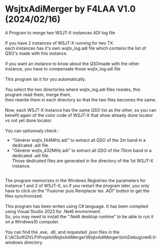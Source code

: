 # WsjtxAdiMerger by F4LAA V1.0 (2024/02/16)
A Program to merge two WSJT-X instances ADI log file<br/>
<br/>
If you have 2 instances of WSJT-X running for two TX<br/>
each instances has it's own wsjtx_log.adi file which contains the list of QSO's made with this instance.<br/>
<br/>
if you want an instance to know about the QSOmade with the other instance, you have to compensate those wsjtx_log.adi file<br/>
<br/>
This program do it for you automatically.<br/>
<br/>
You select the two directories where wsjtx_log.adi files resides, this program read them, merge them, <br/>
then rewrite them in each directory so that the two files becomes the same.<br/>
<br/>
Now, each WSJT-X instance has the same QSO list as the other, so you can benefit again of the color code of WSJT-X that show already done locator vs not yet done locator.<br/>
<br/>
You can optionnaly check :<br/>
  - "Générer wsjtx_144MHz.adi" to extract all QSO of the 2m band in a dedicated .adi file.<br/>
  - "Générer wsjtx_432MHz.adi" to extract all QSO of the 70cm band in a dedicated .adi file.<br/>
Those dedicated files are generated in the directory of the 1st WSJT-X instance.<br/>
<br/>
The program memorizes in the Windows Registries the parameters for Instance 1 and 2 of WSJT-X, so if you restart the program later, you only have to click on the "Fusioner puis Remplacer les .ADI" button to get the files synchronized.<br/>
<br/>
This program has been writen using C# language. It has been compiled using Visual Studio 2022 for .Net6 environment.<br/>
So, you may need to install the ".Net6 desktop runtime" to be able to run it on a Windows10 computer.<br/>
<br/>
You can find the .exe, .dll, and requested .json files in the E:\ACSoft\DVLP\Projets\WsjtxAdiMerger\WsjtxAdiMerger\bin\Debug\net6.0-windows directory.

